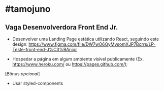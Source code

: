 # #tamojuno

## Vaga Desenvolverdora Front End Jr.

- Desenvolver uma Landing Page estática utilizando React, seguindo este design: https://www.figma.com/file/DW7wO6QyMvsomXJP7Bcrrs/LP-Teste-front-end-J%C3%BAnior

- Hospedar a página em algum ambiente visível publicamente (Ex. https://www.heroku.com/ ou https://pages.github.com/);

[Bônus *opcional*]

- Usar styled-components
